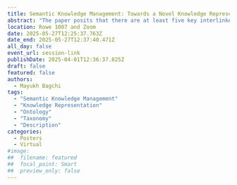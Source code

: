 ```yaml
---
title: Semantic Knowledge Management: Towards a Novel Knowledge Representation Perspective
abstract: "The paper posits that there are at least five key interlinked representation levels which cumulatively inform the development of any Semantic Knowledge Management (SKM) model, namely, perception, language, ontology, taxonomy and description. To that end, drawing from concepts in knowledge representation, the paper illustrates how representation entanglement impacts the above representation layers culminating in an entangled final SKM model in an SKM exercise. Finally, the paper proposed a representation disentanglement approach to disentangle the aforementioned entanglement leading to the generation of a disentangled SKM model."
location: Rowe 1007 and Zoom
date: 2025-05-27T12:25:37.763Z
date_end: 2025-05-27T12:37:40.471Z
all_day: false
event_url: session-link
publishDate: 2025-04-01T12:36:37.825Z
draft: false
featured: false
authors:
  - Mayukh Bagchi
tags:
  - "Semantic Knowledge Management"
  - "Knowledge Representation"
  - "Ontology"
  - "Taxonomy"
  - "Description"
categories:
  - Posters
  - Virtual
#image:
##  filename: featured
##  focal_point: Smart
##  preview_only: false
---
```

